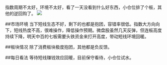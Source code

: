 指数周期不太好，环境不太好，看了一天没看到什么好东西，小仓位排了个板，其他的逆回购了。
![](http://hrzimgs.hzdea.top/imgs/202501021452088.png)

##市场环境
当下短线生态不好，剩下的也都是抱团，容错率很低。指数大方向向下，短线热度不高，很难操作，降低操作预期。微盘股虽然几天反弹，但连板高度持续下降，明天中百的七板需要头铁资金来打开高度，带动短线环境回暖。

##板块情况
除了消费板块极度抱团，其他都是负反馈。

##每日看法
等待短线赚钱效应回暖，目前保守看待，小仓位试水。